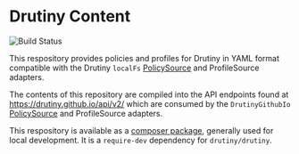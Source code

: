 # Drutiny Content
![Build Status](https://circleci.com/gh/drutiny/content/tree/master.svg?style=shield&circle-token=6699aa502b9fec7dda515add2225d273daefa2c5)

This respository provides policies and profiles for Drutiny in YAML format compatible with the Drutiny
`localFs` [PolicySource](https://github.com/drutiny/drutiny/blob/2.2.x/src/PolicySource/LocalFs.php) and
ProfileSource adapters.

The contents of this repository are compiled into the API endpoints found at https://drutiny.github.io/api/v2/
which are consumed by the `DrutinyGithubIo` [PolicySource](https://github.com/drutiny/drutiny/blob/2.2.x/src/PolicySource/DrutinyGitHubIO.php)
and ProfileSource adapters.

This respository is available as a [composer package](https://packagist.org/packages/drutiny/content), generally used for local development. It is a `require-dev`
dependency for `drutiny/drutiny`.
